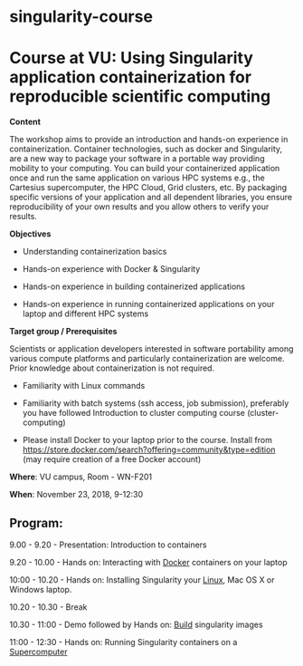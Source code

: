 # singularity-course

# Course at VU: Using Singularity application containerization for reproducible scientific computing

**Content**

The workshop aims to provide an introduction and hands-on experience in containerization. Container technologies, such as docker and Singularity, are a new way to package your software in a portable way providing mobility to your computing. You can build your containerized application once and run the same application on various HPC systems e.g., the Cartesius supercomputer, the HPC Cloud, Grid clusters, etc. By packaging specific versions of your application and all dependent libraries, you ensure reproducibility of your own results and you allow others to verify your results.

**Objectives**

 - Understanding containerization basics
 
 - Hands-on experience with Docker & Singularity
 
 - Hands-on experience in building containerized applications
 
 - Hands-on experience in running containerized applications on your laptop and different HPC systems

**Target group / Prerequisites**

Scientists or application developers interested in software portability among various compute platforms and particularly containerization are welcome. Prior knowledge about containerization is not required.

  - Familiarity with Linux commands
  
  - Familiarity with batch systems (ssh access, job submission), preferably you have followed Introduction to cluster computing course (cluster-computing)
  
  - Please install Docker to your laptop prior to the course. Install from https://store.docker.com/search?offering=community&type=edition (may require creation of a free Docker account)

**Where**: VU campus, Room - WN-F201 

**When**: November 23, 2018, 9-12:30

Program:
--------
9.00 - 9.20  -  Presentation: Introduction to containers

9.20 - 10.00   -  Hands on: Interacting with [Docker](https://github.com/maithili-k/singularity-course/blob/master/run-docker.md) containers on your laptop

10:00 - 10.20  -  Hands on: Installing Singularity your [Linux](https://github.com/maithili-k/singularity-course/blob/master/singularity_install_linux.md), Mac OS X or Windows laptop.

10.20 - 10.30  - Break

10.30 - 11:00  -  Demo followed by Hands on: [Build](https://github.com/maithili-k/singularity-course/blob/master/build-singularity-image.md) singularity images 

11:00 - 12:30  -  Hands on: Running Singularity containers on a [Supercomputer](https://github.com/maithili-k/singularity-course/blob/master/run-singularity-cartesius.md)
